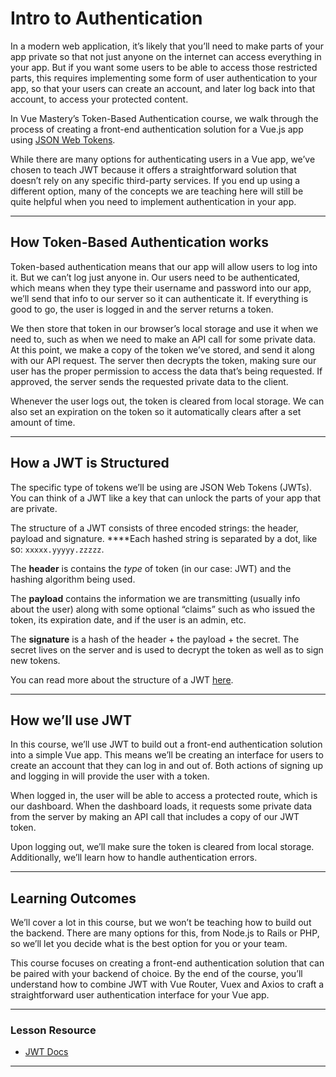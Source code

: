 # Intro to Authentication

In a modern web application, it’s likely that you’ll need to make parts of your app private so that not just anyone on the internet can access  everything in your app. But if you want some users to be able to access  those restricted parts, this requires implementing some form of user  authentication to your app, so that your users can create an account,  and later log back into that account, to access your protected content.

In Vue Mastery’s Token-Based Authentication course, we walk through  the process of creating a front-end authentication solution for a Vue.js app using [JSON Web Tokens](https://jwt.io/).

While there are many options for authenticating users in a Vue app,  we’ve chosen to teach JWT because it offers a straightforward solution  that doesn’t rely on any specific third-party services. If you end up  using a different option, many of the concepts we are teaching here will still be quite helpful when you need to implement authentication in  your app.

------

## How Token-Based Authentication works

Token-based authentication means that our app will allow users to log into it. But we can’t log just anyone in. Our users need to be  authenticated, which means when they type their username and password  into our app, we’ll send that info to our server so it can authenticate  it. If everything is good to go, the user is logged in and the server  returns a token.

We then store that token in our browser’s local storage and use it  when we need to, such as when we need to make an API call for some  private data. At this point, we make a copy of the token we’ve stored,  and send it along with our API request. The server then decrypts the  token, making sure our user has the proper permission to access the data that’s being requested. If approved, the server sends the requested  private data to the client.

Whenever the user logs out, the token is cleared from local storage.  We can also set an expiration on the token so it automatically clears  after a set amount of time.

------

## How a JWT is Structured

The specific type of tokens we’ll be using are JSON Web Tokens  (JWTs). You can think of a JWT like a key that can unlock the parts of  your app that are private.

The structure of a JWT consists of three encoded strings: the header, payload and signature. ****Each hashed string is separated by a dot,  like so: `xxxxx.yyyyy.zzzzz`.

The **header** is contains the *type* of token (in our case: JWT) and the hashing algorithm being used.

The **payload** contains the information we are  transmitting (usually info about the user) along with some optional  “claims” such as who issued the token, its expiration date, and if the  user is an admin, etc.

The **signature** is a hash of the header + the payload + the secret. The secret lives on the server and is used to decrypt the  token as well as to sign new tokens.

You can read more about the structure of a JWT [here](https://jwt.io/introduction/).

------

## How we’ll use JWT

In this course, we’ll use JWT to build out a front-end authentication solution into a simple Vue app. This means we’ll be creating an  interface for users to create an account that they can log in and out  of. Both actions of signing up and logging in will provide the user with a token.

When logged in, the user will be able to access a protected route,  which is our dashboard. When the dashboard loads, it requests some  private data from the server by making an API call that includes a copy  of our JWT token.

Upon logging out, we’ll make sure the token is cleared from local  storage. Additionally, we’ll learn how to handle authentication errors.

------

## Learning Outcomes

We’ll cover a lot in this course, but we won’t be teaching how to  build out the backend. There are many options for this, from Node.js to  Rails or PHP, so we’ll let you decide what is the best option for you or your team.

This course focuses on creating a front-end authentication solution  that can be paired with your backend of choice. By the end of the  course, you’ll understand how to combine JWT with Vue Router, Vuex and  Axios to craft a straightforward user authentication interface for your  Vue app.

---

### Lesson Resource

- [JWT Docs](https://jwt.io/introduction/)

---

